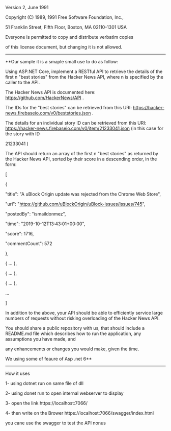 

Version 2, June 1991 

  

Copyright (C) 1989, 1991 Free Software Foundation, Inc., 

51 Franklin Street, Fifth Floor, Boston, MA 02110-1301 USA 

Everyone is permitted to copy and distribute verbatim copies 

of this license document, but changing it is not allowed. 

  

------------------------------------------------------------------------------------------------ 

**Our sample it is a smaple small use to do as follow:  

  

Using ASP.NET Core, implement a RESTful API to retrieve the details of the first n "best stories" from the Hacker News API, where n is specified by the caller to the API.  

  

The Hacker News API is documented here: https://github.com/HackerNews/API .  

  

The IDs for the "best stories" can be retrieved from this URI: https://hacker-news.firebaseio.com/v0/beststories.json .  

  

The details for an individual story ID can be retrieved from this URI: https://hacker-news.firebaseio.com/v0/item/21233041.json (in this case for the story with ID  

  

21233041 )  

  

The API should return an array of the first n "best stories" as returned by the Hacker News API, sorted by their score in a descending order, in the form:  

  

[  

  

{  

  

"title": "A uBlock Origin update was rejected from the Chrome Web Store",  

  

"uri": "https://github.com/uBlockOrigin/uBlock-issues/issues/745",  

  

"postedBy": "ismaildonmez",  

  

"time": "2019-10-12T13:43:01+00:00",  

  

"score": 1716,  

  

"commentCount": 572  

  

},  

  

{ ... },  

  

{ ... },  

  

{ ... },  

  

...  

  

]  

  

In addition to the above, your API should be able to efficiently service large numbers of requests without risking overloading of the Hacker News API.  

  

You should share a public repository with us, that should include a README.md file which describes how to run the application, any assumptions you have made, and  

  

any enhancements or changes you would make, given the time.  

  

We using some of feaure of Asp .net 6**  

  

------------------------------------------------------------------------- 

  

How it uses   

  

1- using dotnet run on same file of dll  

  

2- using donet run to open internal webserver to display  

  

3- open the link https://localhost:7066/  

  

4- then write on the Brower https://localhost:7066/swagger/index.html  

  

you cane use the swagger to test the API nonus  

 

 
